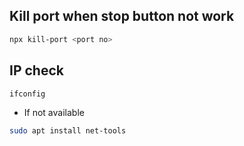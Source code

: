 ## Kill port when stop button not work
```bash
npx kill-port <port no>
```

## IP check
```bash
ifconfig
```
- If not available
```bash
sudo apt install net-tools
```
